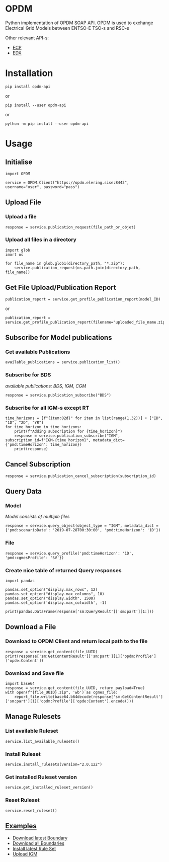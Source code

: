 # OPDM
Python implementation of OPDM SOAP API. OPDM is used to exchange Electrical Grid Models between ENTSO-E TSO-s and RSC-s

Other relevant API-s:
 - [ECP](https://github.com/Haigutus/ECP)
 - [EDX](https://github.com/Haigutus/EDX)

# Installation

    pip install opdm-api

or

    pip install --user opdm-api

or 

    python -m pip install --user opdm-api


# Usage

## Initialise
    import OPDM

    service = OPDM.Client("https://opdm.elering.sise:8443", username="user", password="pass")

## Upload File
### Upload a file
    response = service.publication_request(file_path_or_objet)

### Upload all files in a directory
    import glob
    imort os
    
    for file_name in glob.glob1(directory_path, "*.zip"):
        service.publication_request(os.path.join(directory_path, file_name))
    
## Get File Upload/Publication Report
    publication_report = service.get_profile_publication_report(model_ID)
    
or

    publication_report = service.get_profile_publication_report(filename="uploaded_file_name.zip")

## Subscribe for Model publications
### Get available Publications
    available_publications = service.publication_list()

### Subscribe for BDS
*available publications: BDS, IGM, CGM*

    response = service.publication_subscribe("BDS")
    
### Subscribe for all IGM-s except RT

    time_horizons = [f"{item:02d}" for item in list(range(1,32))] + ["ID", "1D", "2D", "YR"]
    for time_horizon in time_horizons:
        print(f"Adding subscription for {time_horizon}")
        response = service.publication_subscribe("IGM", subscription_id=f"IGM-{time_horizon}", metadata_dict={'pmd:timeHorizon': time_horizon})
        print(response)
    
## Cancel Subscription
    response = service.publication_cancel_subscription(subscription_id)
    
## Query Data
### Model
*Model consists of multiple files*

    response = service.query_object(object_type = "IGM", metadata_dict = {'pmd:scenarioDate': '2019-07-28T00:30:00', 'pmd:timeHorizon': '1D'})

### File

    response = service.query_profile('pmd:timeHorizon': '1D', 'pmd:cgmesProfile': 'SV'})
    
### Create nice table of returned Query responses

    import pandas
    
    pandas.set_option("display.max_rows", 12)
    pandas.set_option("display.max_columns", 10)
    pandas.set_option("display.width", 1500)
    pandas.set_option('display.max_colwidth', -1)

    print(pandas.DataFrame(response['sm:QueryResult']['sm:part'][1:]))
    

## Download a File
### Download to OPDM Client and return local path to the file
    response = service.get_content(file_UUID)
    print(response['sm:GetContentResult']['sm:part'][1]['opdm:Profile']['opde:Content'])
    
### Download and Save file
    import base64
    response = service.get_content(file_UUID, return_payload=True)
    with open(f"{file_UUID}.zip", 'wb') as cgmes_file:
        report_file.write(base64.b64decode(response['sm:GetContentResult']['sm:part'][1]['opdm:Profile']['opde:Content'].encode()))
        
## Manage Rulesets

### List available Ruleset
    service.list_available_rulesets()
    
### Install Ruleset
    service.install_rulesets(version="2.0.122")
    
### Get installed Ruleset version
    service.get_installed_ruleset_version()
    
### Reset Ruleset
    service.reset_ruleset()

    
## [Examples](https://github.com/Haigutus/OPDM/tree/main/examples)
 - [Download latest Boundary](https://github.com/Haigutus/OPDM/blob/main/examples/download_latest_BDS.py)
 - [Download all Boundaries](https://github.com/Haigutus/OPDM/blob/main/examples/download_all_BDS.py)
 - [Install latest Rule Set](https://github.com/Haigutus/OPDM/blob/main/examples/install_latest_RSL.py)
 - [Upload IGM](https://github.com/Haigutus/OPDM/blob/main/examples/upload_IGMs.py)
    
        

    
    
